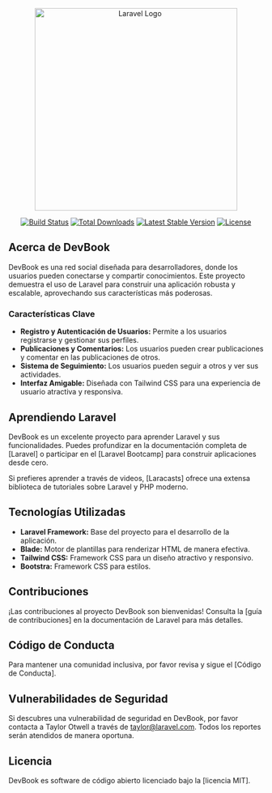 <p align="center"><a href="https://laravel.com" target="_blank"><img src="https://raw.githubusercontent.com/laravel/art/master/logo-lockup/5%20SVG/2%20CMYK/1%20Full%20Color/laravel-logolockup-cmyk-red.svg" width="400" alt="Laravel Logo"></a></p>

<p align="center">
<a href="https://github.com/laravel/framework/actions"><img src="https://github.com/laravel/framework/workflows/tests/badge.svg" alt="Build Status"></a>
<a href="https://packagist.org/packages/laravel/framework"><img src="https://img.shields.io/packagist/dt/laravel/framework" alt="Total Downloads"></a>
<a href="https://packagist.org/packages/laravel/framework"><img src="https://img.shields.io/packagist/v/laravel/framework" alt="Latest Stable Version"></a>
<a href="https://packagist.org/packages/laravel/framework"><img src="https://img.shields.io/packagist/l/laravel/framework" alt="License"></a>
</p>

## Acerca de DevBook

DevBook es una red social diseñada para desarrolladores, donde los usuarios pueden conectarse y compartir conocimientos. Este proyecto demuestra el uso de Laravel para construir una aplicación robusta y escalable, aprovechando sus características más poderosas.

### Características Clave

- **Registro y Autenticación de Usuarios:** Permite a los usuarios registrarse y gestionar sus perfiles.
- **Publicaciones y Comentarios:** Los usuarios pueden crear publicaciones y comentar en las publicaciones de otros.
- **Sistema de Seguimiento:** Los usuarios pueden seguir a otros y ver sus actividades.
- **Interfaz Amigable:** Diseñada con Tailwind CSS para una experiencia de usuario atractiva y responsiva.

## Aprendiendo Laravel

DevBook es un excelente proyecto para aprender Laravel y sus funcionalidades. Puedes profundizar en la documentación completa de [Laravel] o participar en el [Laravel Bootcamp] para construir aplicaciones desde cero.

Si prefieres aprender a través de videos, [Laracasts] ofrece una extensa biblioteca de tutoriales sobre Laravel y PHP moderno.

## Tecnologías Utilizadas

- **Laravel Framework:** Base del proyecto para el desarrollo de la aplicación.
- **Blade:** Motor de plantillas para renderizar HTML de manera efectiva.
- **Tailwind CSS:** Framework CSS para un diseño atractivo y responsivo.
- **Bootstra:** Framework CSS para estilos.

## Contribuciones

¡Las contribuciones al proyecto DevBook son bienvenidas! Consulta la [guía de contribuciones] en la documentación de Laravel para más detalles.

## Código de Conducta

Para mantener una comunidad inclusiva, por favor revisa y sigue el [Código de Conducta].

## Vulnerabilidades de Seguridad

Si descubres una vulnerabilidad de seguridad en DevBook, por favor contacta a Taylor Otwell a través de [taylor@laravel.com](mailto:taylor@laravel.com). Todos los reportes serán atendidos de manera oportuna.

## Licencia

DevBook es software de código abierto licenciado bajo la [licencia MIT].
